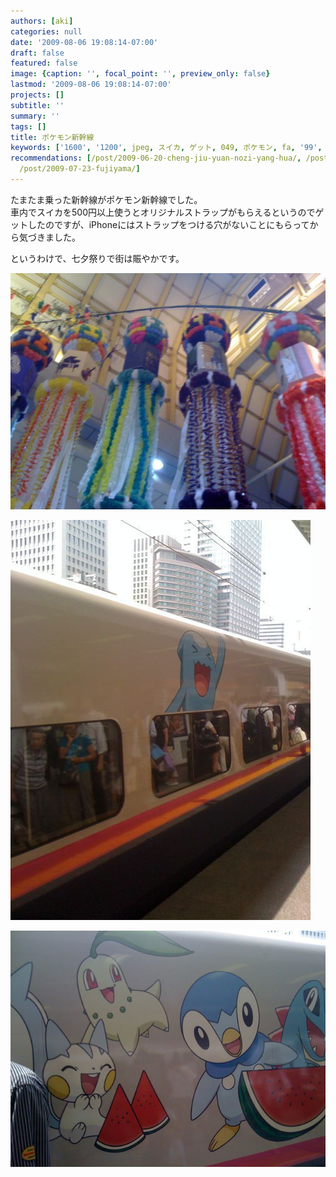 ```yaml
---
authors: [aki]
categories: null
date: '2009-08-06 19:08:14-07:00'
draft: false
featured: false
image: {caption: '', focal_point: '', preview_only: false}
lastmod: '2009-08-06 19:08:14-07:00'
projects: []
subtitle: ''
summary: ''
tags: []
title: ポケモン新幹線
keywords: ['1600', '1200', jpeg, スイカ, ゲット, 049, ポケモン, fa, '99', '75']
recommendations: [/post/2009-06-20-cheng-jiu-yuan-nozi-yang-hua/, /post/2010-09-04-tun-zu-xing-tutekimasita/,
  /post/2009-07-23-fujiyama/]
---
```


たまたま乗った新幹線がポケモン新幹線でした。  
車内でスイカを500円以上使うとオリジナルストラップがもらえるというのでゲットしたのですが、iPhoneにはストラップをつける穴がないことにもらってから気づきました。

というわけで、七夕祭りで街は賑やかです。

![](l_1600_1200_f3df8735-9c7e-45fa-a572-596efa21a5b9.jpeg)
  
![](p_1600_1200_1efe7c75-6f73-4a32-b99a-4e58c87d9b82.jpeg)
  
![](l_1600_1200_8d24e402-cded-4380-b40c-049fdd6bd555.jpeg)